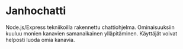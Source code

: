 # Janhochatti
Node.js/Express tekniikoilla rakennettu chattiohjelma. Ominaisuuksiin kuuluu monien kanavien samanaikainen ylläpitäminen. Käyttäjät voivat helposti luoda omia kanavia.
